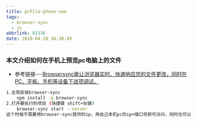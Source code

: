 ```yaml
---
title: pcFile-phone-see
tags: 
  - browser-sync
  - js
abbrlink: 61336
date: 2018-04-28 16:38:49
---
```


### 本文介绍如何在手机上预览pc电脑上的文件
- 参考链接---[Browsersync能让浏览器实时、快速响应您的文件更改，同时在PC、平板、手机等设备下进项调试。](http://www.browsersync.cn/#install)

```bash
1.全局安装browser-sync
    npm install -g browser-sync
2.打开要执行的项目 (快捷键 shift+右键)
    browser-sync start --server
这个时候不需要用browser-sync提供的ip，用自己本机pc的ip+端口号即可访问，同时也可以在手机上进行访问
```